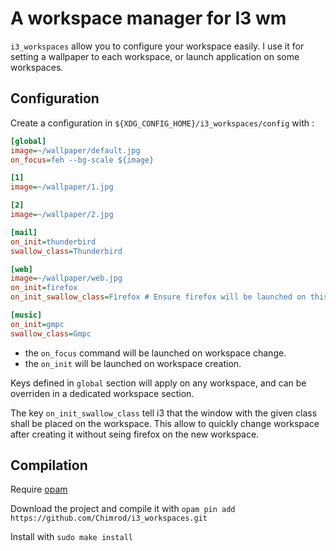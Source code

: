 # A workspace manager for I3 wm


`i3_workspaces` allow you to configure your workspace easily. I use it for
setting a wallpaper to each workspace, or launch application on some
workspaces.

## Configuration

Create a configuration in `${XDG_CONFIG_HOME}/i3_workspaces/config` with :

```ini
[global]
image=~/wallpaper/default.jpg
on_focus=feh --bg-scale ${image}

[1]
image=~/wallpaper/1.jpg

[2]
image=~/wallpaper/2.jpg

[mail]
on_init=thunderbird
swallow_class=Thunderbird

[web]
image=~/wallpaper/web.jpg
on_init=firefox
on_init_swallow_class=Firefox # Ensure firefox will be launched on this workspace

[music]
on_init=gmpc
swallow_class=Gmpc
```

- the `on_focus` command will be launched on workspace change.
- the `on_init` will be launched on workspace creation.

Keys defined in `global` section will apply on any workspace, and can be
overriden in a dedicated workspace section.

The key `on_init_swallow_class` tell i3 that the window with the given class
shall be placed on the workspace. This allow to quickly change workspace after
creating it without seing firefox on the new workspace.

## Compilation

Require [opam](http://opam.ocaml.org/)

Download the project and compile it with `opam pin add https://github.com/Chimrod/i3_workspaces.git`

Install with `sudo make install`
